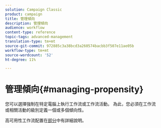 ```yaml
---
solution: Campaign Classic
product: campaign
title: 管理傾向
description: 管理傾向
audience: workflow
content-type: reference
topic-tags: advanced-management
translation-type: tm+mt
source-git-commit: 972885c3a38bcd3a260574bacbb3f507e11ae05b
workflow-type: tm+mt
source-wordcount: '52'
ht-degree: 11%

---
```



# 管理傾向{#managing-propensity}

您可以選擇強制在特定電腦上執行工作流或工作流活動。 為此，您必須在工作流或相關活動的級別定義一個或多個傾向性。

高可用性工作流配置在[部分](../../installation/using/configuring-campaign-server.md#high-availability-workflows-and-affinities)中有詳細說明。
